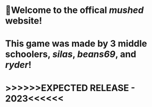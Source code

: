 #  👋**Welcome to the offical *mushed* website!**
#  **This game was made by 3 middle schoolers, _silas_, _beans69_, and _ryder_!**
#  >>>>>>**EXPECTED RELEASE - 2023**<<<<<<
